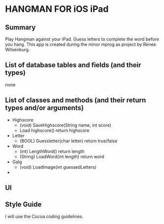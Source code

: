 HANGMAN FOR iOS iPad
=============
Summary
-------------
Play Hangman against your iPad. Guess letters to complete the word before you hang. 
This app is created during the minor mprog as project by Renee Witsenburg.

List of database tables and fields (and their types)
-------------
none

List of classes and methods (and their return types and/or arguments)
-------------
* Highscore
  * (void) SaveHighscore(String name, int score)
  * Load highscore() return highscore
* Letter
  * (BOOL) Guessletter(char letter) return true/false
* Word
  * (int) LengthWord() return length
  * (String) LoadWord(int length) return word
* Galg
  * (void) LoadImage(int guessedLetters)
* 

UI
-------------

Style Guide
-------------
I will use the Cocoa coding guidelines.
